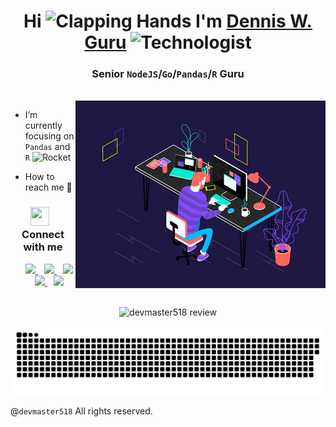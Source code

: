 <!--
**devmaster518/devmaster518** is a ✨ _special_ ✨ repository because its `README.md` (this file) appears on your GitHub profile.

Here are some ideas to get you started:

- 🔭 I’m currently working on ...
- 🌱 I’m currently learning ...
- 👯 I’m looking to collaborate on ...
- 🤔 I’m looking for help with ...
- 💬 Ask me about ...
- 📫 How to reach me: ...
- 😄 Pronouns: ...
- ⚡ Fun fact: ...
-->

<h1 align="center">Hi <img src="https://raw.githubusercontent.com/Tarikul-Islam-Anik/Animated-Fluent-Emojis/master/Emojis/Hand%20gestures/Clapping%20Hands.png" alt="Clapping Hands" width="30" height="30" /> I'm <a href="https://devstar-resume-page-v2.vercel.app/" target="blank">Dennis W. Guru</a> <img src="https://raw.githubusercontent.com/Tarikul-Islam-Anik/Animated-Fluent-Emojis/master/Emojis/People/Technologist.png" alt="Technologist" width="35" height="35" /></h1>
<h3 align="center">Senior <code>NodeJS</code>/<code>Go</code>/<code>Pandas</code>/<code>R</code> Guru</h3>

<br />

<a target="_blank" align="center">
  <img align="right" top="500" height="300" width="400" alt="I work in this manner!" src="Productive_Working.gif">
</a>

- I’m currently focusing on `Pandas` and `R` <img src="https://raw.githubusercontent.com/Tarikul-Islam-Anik/Animated-Fluent-Emojis/master/Emojis/Travel%20and%20places/Rocket.png" alt="Rocket" width="30" height="30" />

- How to reach me 🤝

<h3 align="center">
  <img src="https://media.giphy.com/media/iY8CRBdQXODJSCERIr/giphy.gif" width="30" height="30" style="margin-right: 10px;">Connect with me
</h3>
<p align="center">
  <div align="center"  class="icons-social" style="margin-left: 10px;">
    <a style="margin-left: 10px;" target="_blank" href="https://devstar-resume-page-v2.vercel.app/" title="Personal Website">
      <img src="https://img.icons8.com/doodle/40/000000/link--v1.png">
    </a>
    <a style="margin-left: 10px;" target="_blank" href="https://drive.google.com/file/d/1ANVk1SfIz4ShoHCogi3vd-g8_EFplVem/view?usp=drive_link" title="View Resume">
      <img src="https://img.icons8.com/doodle/40/000000/pdf--v1.png">
    </a>
    <a style="margin-left: 10px;" target="_blank" href="https://t.me/codeguru827/" title="Telegram">
      <img src="https://img.icons8.com/doodle/40/000000/telegram--v2.png">
    </a>
    <a style="margin-left: 10px;" target="_blank" href="https://wa.me/33780871076" title="Whatsapp">
      <img src="https://img.icons8.com/doodle/40/000000/whatsapp--v1.png">
    </a>
    <a style="margin-left: 10px;" target="_blank" href="https://www.google.com/maps?q=Calgary,+Alberta+T2A+0A1,+CA" title="My Location">
      <img src="https://img.icons8.com/doodle/40/000000/marker--v1.png">
    </a>
  </div>
</p>

<br />

<div id="header" align="center">
  <img src="https://komarev.com/ghpvc/?username=devmaster518&style=for-the-badge&color=orange" alt="devmaster518 review" />
</div>

<p align="center">
 <img width="1000" src="github-snake.svg" alt="snake over github" />
</p>

@<code>devmaster518</code> All rights reserved.
